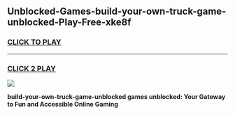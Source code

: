 
## Unblocked-Games-build-your-own-truck-game-unblocked-Play-Free-xke8f
<h3>
<a href="https://premium76.site?title=build-your-own-truck-game-unblocked&ref=18A">CLICK TO PLAY</a></h3>
<hr>

<h3>
<a href="https://premium76.site?title=build-your-own-truck-game-unblocked&ref=18A">CLICK 2 PLAY</a>
  
</h3>

<a href="https://premium76.site?title=build-your-own-truck-game-unblocked&ref=18A"><img src="https://clearcache.store/games.png"></a>


**build-your-own-truck-game-unblocked games unblocked: Your Gateway to Fun and Accessible Online Gaming**
